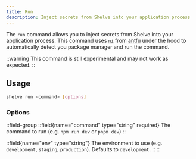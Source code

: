 ```yaml
---
title: Run
description: Inject secrets from Shelve into your application process
---
```


The `run` command allows you to inject secrets from Shelve into your application process.
This command uses [`ni`](https://github.com/antfu-collective/ni) from [antfu](https://antfu.me/) under the hood to automatically detect you package manager and run the command.

::warning
This command is still experimental and may not work as expected.
::

## Usage

```bash [terminal]
shelve run <command> [options]
```

### Options

::field-group
  ::field{name="command" type="string" required}
  The command to run (e.g. `npm run dev` or `pnpm dev`)
  ::

  ::field{name="env" type="string"}
  The environment to use (e.g. `development`, `staging`, `production`). Defaults to `development`.
  ::
::
